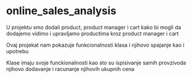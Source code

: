# online_sales_analysis

U projektu smo dodali product, product manager i cart kako bi mogli da dodajemo vidimo i upravljamo productima kroz product manager i cart

Ovaj projekat nam pokazuje funkcionalnosti klasa i njihovo spajanje kao i upotrebu 

Klase imaju svoje funckionalnosti kao sto su ispisivanje samih provzivoda njihovo dodavanje i racunanje njihovih ukupnih cena

